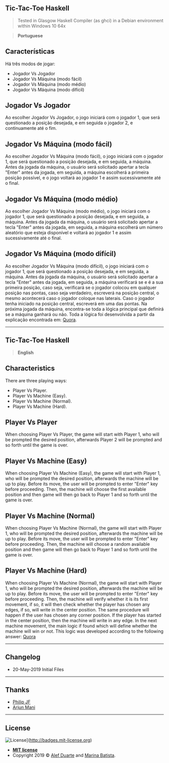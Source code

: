## Tic-Tac-Toe Haskell
> Tested in Glasgow Haskell Compiler (as ghci) in a Debian environment within Windows 10 64x

> **Portuguese**

## Características

Há três modos de jogar:

- Jogador Vs Jogador
- Jogador Vs Máquina (modo fácil)
- Jogador Vs Máquina (modo médio)
- Jogador Vs Máquina (modo difícil)

## Jogador Vs Jogador

Ao escolher Jogador Vs Jogador, o jogo iniciará com o jogador 1, que será questionado a posição desejada, e em seguida o jogador 2, e continuamente até o fim.

## Jogador Vs Máquina (modo fácil)

Ao escolher Jogador Vs Máquina (modo fácil), o jogo iniciará com o jogador 1, que será questionado a posição desejada, e em seguida, a máquina. Antes da jogada da máquina, o usuário será solicitado apertar a tecla "Enter" antes da jogada, em seguida, a máquina escolherá a primeira posição possível, e o jogo voltará ao jogador 1 e assim sucessivamente até o final.

## Jogador Vs Máquina (modo médio)

Ao escolher Jogador Vs Máquina (modo médio), o jogo iniciará com o jogador 1, que será questionado a posição desejada, e em seguida, a máquina. Antes da jogada da máquina, o usuário será solicitado apertar a tecla "Enter" antes da jogada, em seguida, a máquina escolherá um número aleatório que esteja disponível e voltará ao jogador 1 e assim sucessivamente até o final.

## Jogador Vs Máquina (modo difícil)

Ao escolher Jogador Vs Máquina (modo difícil), o jogo iniciará com o jogador 1, que será questionado a posição desejada, e em seguida, a máquina. Antes da jogada da máquina, o usuário será solicitado apertar a tecla "Enter" antes da jogada, em seguida, a máquina verificará se e é a sua primeira posição, caso seja, verificará se o jogador colocou em qualquer posição nas pontas, caso seja verdadeiro, escreverá na posição central, o mesmo acontecerá caso o jogador coloque nas laterais. Caso o jogador tenha iniciado na posição central, escreverá em uma das pontas.
Na próxima jogada da máquina, encontra-se toda a lógica principal que definirá se a máquina ganhará ou não. Toda a lógica foi desenvolvida a partir da explicação encontrada em: [Quora](https://www.quora.com/Is-there-a-way-to-never-lose-at-Tic-Tac-Toe).

----
## Tic-Tac-Toe Haskell

> **English**

## Characteristics

There are three playing ways:

- Player Vs Player.
- Player Vs Machine (Easy).
- Player Vs Machine (Normal).
- Player Vs Machine (Hard).

## Player Vs Player

When choosing Player Vs Player, the game will start with Player 1, who will be prompted the desired position, afterwards Player 2 will be prompted and so forth until the game is over.

## Player Vs Machine (Easy)

When choosing Player Vs Machine (Easy), the game will start with Player 1, who will be prompted the desired position, afterwards the machine will be up to play. Before its move, the user will be prompted to enter "Enter" key before proceeding. Then, the machine will choose the first available position and then game will then go back to Player 1 and so forth until the game is over.

## Player Vs Machine (Normal)

When choosing Player Vs Machine (Normal), the game will start with Player 1, who will be prompted the desired position, afterwards the machine will be up to play. Before its move, the user will be prompted to enter "Enter" key before proceeding. Then, the machine will choose a random available position and then game will then go back to Player 1 and so forth until the game is over.

## Player Vs Machine (Hard)

When choosing Player Vs Machine (Normal), the game will start with Player 1, who will be prompted the desired position, afterwards the machine will be up to play. Before its move, the user will be prompted to enter "Enter" key before proceeding. Then, the machine will verify whether it is its first movement, if so, it will then check whether the player has chosen any edges, if so, will write in the center position. The same procedure will happen if the user has chosen any corner position. If the player has started in the center position, then the machine will write in any edge.
In the next machine movement, the main logic if found which will define whether the machine will win or not. This logic was developed according to the following answer: [Quora](https://www.quora.com/Is-there-a-way-to-never-lose-at-Tic-Tac-Toe)

----
## Changelog
* 20-May-2019 Initial Files

----
## Thanks
* [Philip JF](https://stackoverflow.com/questions/5852722/replace-individual-list-elements-in-haskell)
* [Arjun Mani](https://www.quora.com/Is-there-a-way-to-never-lose-at-Tic-Tac-Toe)

---
## License

![License](http://img.shields.io/:license-mit-blue.svg?style=flat-square)](http://badges.mit-license.org)

- **[MIT license](http://opensource.org/licenses/mit-license.php)**
- Copyright 2019 © <a href="https://github.com/alefduarte" target="_blank">Alef Duarte</a> and <a href="https://github.com/marinabsz" target="_blank">Marina Batista</a>.
